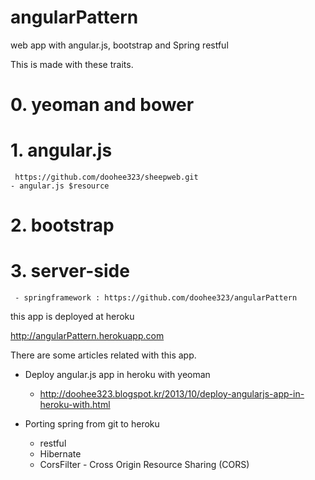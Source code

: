 angularPattern
=========

web app with angular.js, bootstrap and Spring restful

This is made with these traits.

# 0. yeoman and bower
# 1. angular.js 
     https://github.com/doohee323/sheepweb.git
    - angular.js $resource
# 2. bootstrap
# 3. server-side
     - springframework : https://github.com/doohee323/angularPattern

this app is deployed at heroku

http://angularPattern.herokuapp.com

There are some articles related with this app.

- Deploy angular.js app in heroku with yeoman
     - http://doohee323.blogspot.kr/2013/10/deploy-angularjs-app-in-heroku-with.html

- Porting spring from git to heroku
     - restful
     - Hibernate
     - CorsFilter - Cross Origin Resource Sharing (CORS)


